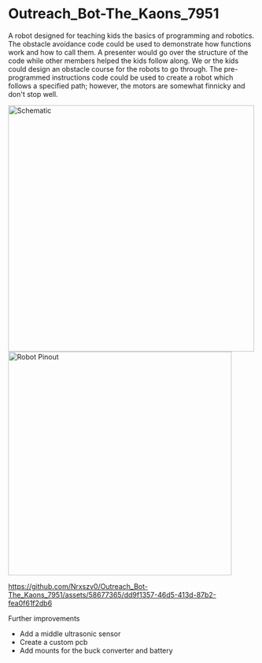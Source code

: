 # Outreach_Bot-The_Kaons_7951
A robot designed for teaching kids the basics of programming and robotics.
The obstacle avoidance code could be used to demonstrate how functions work and how to call them. A presenter would go over the structure of the code while other members helped the kids follow along. We or the kids could design an obstacle course for the robots to go through.
The pre-programmed instructions code could be used to create a robot which follows a specified path; however, the motors are somewhat finnicky and don't stop well. 

<img width="500" alt="Schematic" src="https://github.com/Nrxszv0/Outreach_Bot-The_Kaons_7951/assets/58677365/7c6eaa89-4775-45d4-8065-274a11220968">
<img width="454" alt="Robot Pinout" src="https://github.com/Nrxszv0/Outreach_Bot-The_Kaons_7951/assets/58677365/e610879d-c6ab-420a-957b-585a4855064b">


https://github.com/Nrxszv0/Outreach_Bot-The_Kaons_7951/assets/58677365/dd9f1357-46d5-413d-87b2-fea0f61f2db6


Further improvements
- Add a middle ultrasonic sensor
- Create a custom pcb
- Add mounts for the buck converter and battery

  
